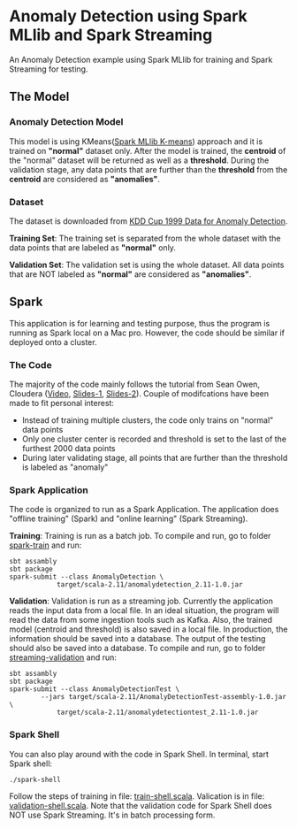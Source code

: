 # Anomaly Detection using Spark MLlib and Spark Streaming
An Anomaly Detection example using Spark MLlib for training and Spark Streaming for testing.

## The Model

### Anomaly Detection Model
This model is using KMeans(<a href="http://spark.apache.org/docs/latest/mllib-clustering.html#k-means" target="_blank">Spark MLlib K-means</a>) approach and it is trained on **"normal"** dataset only. After the model is trained, the **centroid** of the "normal" dataset will be returned as well as a **threshold**. During the validation stage, any data points that are further than the **threshold** from the **centroid** are considered as **"anomalies"**.

### Dataset
The dataset is downloaded from <a href= "http://kdd.ics.uci.edu/databases/kddcup99/kddcup99.html" target="_blank">KDD Cup 1999 Data for Anomaly Detection</a>.

**Training Set**: The training set is separated from the whole dataset with the data points that are labeled as **"normal"** only.

**Validation Set**: The validation set is using the whole dataset. All data points that are NOT labeled as **"normal"** are considered as **"anomalies"**.


## Spark
This application is for learning and testing purpose, thus the program is running as Spark local on a Mac pro. However, the code should be similar if deployed onto a cluster. 

### The Code
The majority of the code mainly follows the tutorial from Sean Owen, Cloudera (<a href= "https://www.youtube.com/watch?v=TC5cKYBZAeI" target="_blank">Video</a>, <a href= "http://www.slideshare.net/CIGTR/anomaly-detection-with-apache-spark" target="_blank">Slides-1</a>, <a href= "http://www.slideshare.net/cloudera/anomaly-detection-with-apache-spark-2" target="_blank">Slides-2</a>). Couple of modifcations have been made to fit personal interest:

- Instead of training multiple clusters, the code only trains on "normal" data points
- Only one cluster center is recorded and threshold is set to the last of the furthest 2000 data points
- During later validating stage, all points that are further than the threshold is labeled as "anomaly"

	
### Spark Application
The code is organized to run as a Spark Application. The application does "offline training" (Spark) and "online learning" (Spark Streaming).

**Training**: Training is run as a batch job. To compile and run, go to folder <a href= "https://github.com/keiraqz/anomaly-detection/tree/master/spark-train" target="_blank">spark-train</a> and run:

	sbt assambly
	sbt package
	spark-submit --class AnomalyDetection \
				target/scala-2.11/anomalydetection_2.11-1.0.jar

	
**Validation**: Validation is run as a streaming job. Currently the application reads the input data from a local file. In an ideal situation, the program will read the data from some ingestion tools such as Kafka. Also, the trained model (centroid and threshold) is also saved in a local file. In production, the information should be saved into a database. The output of the testing should also be saved into a database. To compile and run, go to folder <a href= "https://github.com/keiraqz/anomaly-detection/tree/master/streaming-validation" target="_blank">streaming-validation</a> and run:

	sbt assambly
	sbt package
	spark-submit --class AnomalyDetectionTest \
		 	--jars target/scala-2.11/AnomalyDetectionTest-assembly-1.0.jar \
		 		target/scala-2.11/anomalydetectiontest_2.11-1.0.jar



### Spark Shell
You can also play around with the code in Spark Shell. In terminal, start Spark shell:
	
	./spark-shell

Follow the steps of training in file: <a href= "https://github.com/keiraqz/anomaly-detection/blob/master/train-shell.scala" target="_blank">train-shell.scala</a>. Valication is in file: <a href= "https://github.com/keiraqz/anomaly-detection/blob/master/validation-shell.scala" target="_blank">validation-shell.scala</a>. Note that the validation code for Spark Shell does NOT use Spark Streaming. It's in batch processing form.
